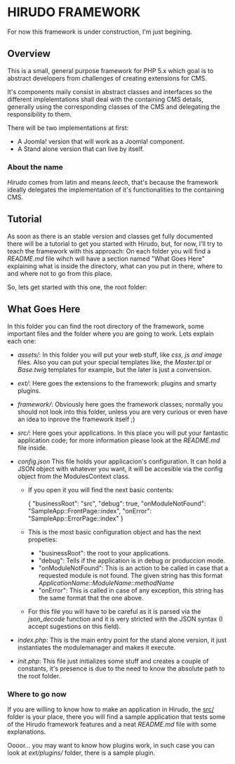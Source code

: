 HIRUDO FRAMEWORK
================

For now this framework is under construction, I'm just begining.

Overview
--------

This is a small, general purpose framework for PHP 5.x which goal is to abstract 
developers from challenges of creating extensions for CMS.

It's components maily consist in abstract classes and interfaces so the different
implelemtations shall deal with the containing CMS details, generally using the
corresponding classes of the CMS and delegating the responsibility to them.

There will be two implementations at first:

* A Joomla! version that will work as a Joomla! component.
* A Stand alone version that can live by itself.

### About the name

*Hirudo* comes from latin and means *leech*, that's because the framework ideally
delegates the implementation of it's functionalities to the containing CMS.

Tutorial
--------

As soon as there is an stable version and classes get fully documented there will be a 
tutorial to get you started with Hirudo, but, for now, I'll try to teach the 
framework with this approach: On each folder you will find a *README.md* file wihch will have
a section named "What Goes Here" explaining what is inside the directory, what
can you put in there, where to and where not to go from this place.

So, lets get started with this one, the root folder:

What Goes Here
--------------

In this folder you can find the root directory of the framework, some important
files and the folder where you are going to work. Lets explain each one:

* *assets/*: In this folder you will put your web stuff, like *css, js and image* files. 
Also you can put your special templates like, the *Master.tpl* or *Base.twig* templates 
for example, but the later is just a convension.

* *ext/*: Here goes the extensions to the framework: plugins and smarty plugins.

* *framework/*: Obviously here goes the framework classes; normally you should not
look into this folder, unless you are very curious or even have an idea to inprove
the framework itself ;)

* *src/*: Here goes your applications. In this place you will put your fantastic 
application code; for more information please look at the *README.md* file inside.

* *config.json* This file holds your applicacion's configuration. It can hold a
JSON object with whatever you want, it will be accesible via the config object from
the ModulesContext class. 
    * If you open it you will find the next basic contents:

        {
            "businessRoot": "src",
            "debug": true,
            "onModuleNotFound": "SampleApp::FrontPage::index",
            "onError": "SampleApp::ErrorPage::index"
        }

    * This is the most basic configuration object and has the next propeties:
        * "businessRoot": the root to your applications.
        * "debug": Tells if the application is in debug or produccion mode.
        * "onModuleNotFound": This is an action to be called in case that a 
          requested module is not found. The given string has this format *ApplicationName::ModuleName::methodName*
        * "onError": This is called in case of any exception, this string has the same format that the one above.

    * For this file you will have to be careful as it is parsed via the *json_decode* function
    and it is very stricted with the JSON syntax (I accept sugestions on this field).

* *index.php*: This is the main entry point for the stand alone version, it just instantiates
the modulemanager and makes it execute.

* *init.php*: This file just initializes some stuff and creates a couple of constants, it's presence
is due to the need to know the absolute path to the root folder.

### Where to go now

If you are willing to know how to make an application in Hirudo, the [src/](/src) folder
is your place, there you will find a sample application that tests some of the
Hirudo framework features and a neat *README.md* file with some explanations.

Oooor... you may want to know how plugins work, in such case you can look at *ext/plugins/*
folder, there is a sample plugin.